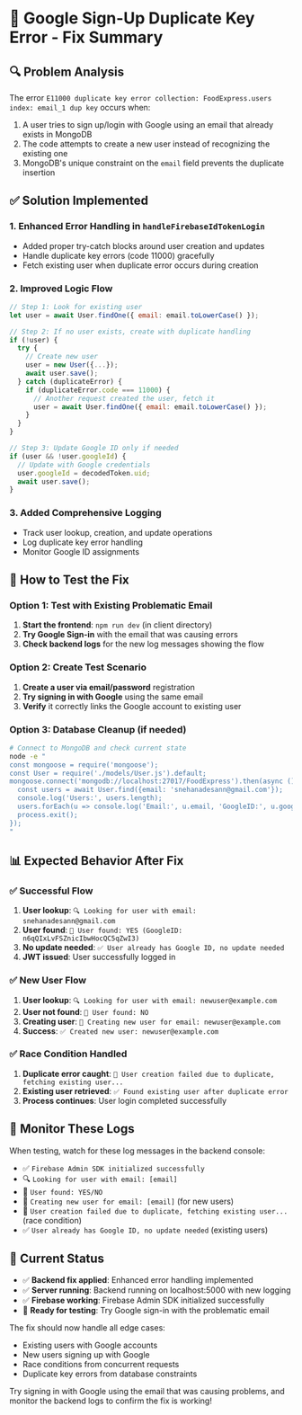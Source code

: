 # 🔧 Google Sign-Up Duplicate Key Error - Fix Summary

## 🔍 Problem Analysis

The error `E11000 duplicate key error collection: FoodExpress.users index: email_1 dup key` occurs when:

1. A user tries to sign up/login with Google using an email that already exists in MongoDB
2. The code attempts to create a new user instead of recognizing the existing one
3. MongoDB's unique constraint on the `email` field prevents the duplicate insertion

## ✅ Solution Implemented

### 1. **Enhanced Error Handling in `handleFirebaseIdTokenLogin`**

- Added proper try-catch blocks around user creation and updates
- Handle duplicate key errors (code 11000) gracefully
- Fetch existing user when duplicate error occurs during creation

### 2. **Improved Logic Flow**

```javascript
// Step 1: Look for existing user
let user = await User.findOne({ email: email.toLowerCase() });

// Step 2: If no user exists, create with duplicate handling
if (!user) {
  try {
    // Create new user
    user = new User({...});
    await user.save();
  } catch (duplicateError) {
    if (duplicateError.code === 11000) {
      // Another request created the user, fetch it
      user = await User.findOne({ email: email.toLowerCase() });
    }
  }
}

// Step 3: Update Google ID only if needed
if (user && !user.googleId) {
  // Update with Google credentials
  user.googleId = decodedToken.uid;
  await user.save();
}
```

### 3. **Added Comprehensive Logging**

- Track user lookup, creation, and update operations
- Log duplicate key error handling
- Monitor Google ID assignments

## 🧪 How to Test the Fix

### Option 1: Test with Existing Problematic Email

1. **Start the frontend**: `npm run dev` (in client directory)
2. **Try Google Sign-in** with the email that was causing errors
3. **Check backend logs** for the new log messages showing the flow

### Option 2: Create Test Scenario

1. **Create a user via email/password** registration
2. **Try signing in with Google** using the same email
3. **Verify** it correctly links the Google account to existing user

### Option 3: Database Cleanup (if needed)

```bash
# Connect to MongoDB and check current state
node -e "
const mongoose = require('mongoose');
const User = require('./models/User.js').default;
mongoose.connect('mongodb://localhost:27017/FoodExpress').then(async () => {
  const users = await User.find({email: 'snehanadesann@gmail.com'});
  console.log('Users:', users.length);
  users.forEach(u => console.log('Email:', u.email, 'GoogleID:', u.googleId || 'NONE'));
  process.exit();
});
"
```

## 📊 Expected Behavior After Fix

### ✅ Successful Flow

1. **User lookup**: `🔍 Looking for user with email: snehanadesann@gmail.com`
2. **User found**: `👤 User found: YES (GoogleID: n6qQIxLvFSZnicIbwHocQC5qZwI3)`
3. **No update needed**: `✅ User already has Google ID, no update needed`
4. **JWT issued**: User successfully logged in

### ✅ New User Flow

1. **User lookup**: `🔍 Looking for user with email: newuser@example.com`
2. **User not found**: `👤 User found: NO`
3. **Creating user**: `🚀 Creating new user for email: newuser@example.com`
4. **Success**: `✅ Created new user: newuser@example.com`

### ✅ Race Condition Handled

1. **Duplicate error caught**: `🔄 User creation failed due to duplicate, fetching existing user...`
2. **Existing user retrieved**: `✅ Found existing user after duplicate error`
3. **Process continues**: User login completed successfully

## 🚨 Monitor These Logs

When testing, watch for these log messages in the backend console:

- ✅ `Firebase Admin SDK initialized successfully`
- 🔍 `Looking for user with email: [email]`
- 👤 `User found: YES/NO`
- 🚀 `Creating new user for email: [email]` (for new users)
- 🔄 `User creation failed due to duplicate, fetching existing user...` (race condition)
- ✅ `User already has Google ID, no update needed` (existing users)

## 🎯 Current Status

- ✅ **Backend fix applied**: Enhanced error handling implemented
- ✅ **Server running**: Backend running on localhost:5000 with new logging
- ✅ **Firebase working**: Firebase Admin SDK initialized successfully
- 🧪 **Ready for testing**: Try Google sign-in with the problematic email

The fix should now handle all edge cases:

- Existing users with Google accounts
- New users signing up with Google
- Race conditions from concurrent requests
- Duplicate key errors from database constraints

Try signing in with Google using the email that was causing problems, and monitor the backend logs to confirm the fix is working!

